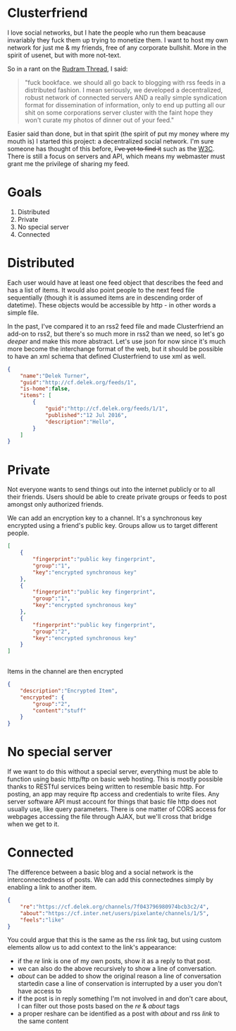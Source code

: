 # Clusterfriend
I love social networks, but I hate the people who run them beacause invariably they fuck them up trying to monetize them. I want to host my own network for just me & my friends, free of any corporate bullshit. More in the spirit of usenet, but with more not-text.

So in a rant on the [Rudram Thread](https://www.facebook.com/chris.rudram/posts/10153870108165247), I said:

>"fuck bookface. we should all go back to blogging with rss feeds in a distributed fashion. I mean seriously, we developed a decentralized, robust network of connected servers AND a really simple syndication format for dissemination of information, only to end up putting all our shit on some corporations server cluster with the faint hope they won't curate my photos of dinner out of your feed."

Easier said than done, but in that spirit (the spirit of put my money where my mouth is) I started this project: a decentralized social network. I'm sure someone has thought of this before, <del>I've yet to find it</del> such as the [W3C](http://www.w3.org/Social/WG). There is still a focus on servers and API, which means my webmaster must grant me the privilege of sharing my feed.

# Goals
1. Distributed
3. Private
2. No special server
4. Connected

# Distributed
Each user would have at least one feed object that describes the feed and has a list of items. It would also point people to the next feed file sequentially (though it is assumed items are in descending order of datetime). These objects would be accessible by http - in other words a simple file.

In the past, I've compared it to an rss2 feed file and made Clusterfriend an add-on to rss2, but there's so much more in rss2 than we need, so let's go *deeper* and make this more abstract. Let's use json for now since it's much more become the interchange format of the web, but it should be possible to have an xml schema that defined Clusterfriend to use xml as well. 


```json
{
    "name":"Delek Turner",
    "guid":"http://cf.delek.org/feeds/1",
    "is-home":false,
    "items": [
        {
            "guid":"http://cf.delek.org/feeds/1/1",
            "published":"12 Jul 2016",
            "description":"Hello",
        }
    ]
}
 ```
# Private
Not everyone wants to send things out into the internet publicly or to all their friends. Users should be able to create private groups or feeds to post amongst only authorized friends.

We can add an encryption key to a channel. It's a synchronous key encrypted using a friend's public key. Groups allow us to target different people.
```json
[
    {
        "fingerprint":"public key fingerprint",
        "group":"1",
        "key":"encrypted synchronous key"
    },
    {
        "fingerprint":"public key fingerprint",
        "group":"1",
        "key":"encrypted synchronous key"
    },
    {
        "fingerprint":"public key fingerprint",
        "group":"2",
        "key":"encrypted synchronous key"
    }
]
    
```

Items in the channel are then encrypted 
```json
{
    "description":"Encrypted Item",
    "encrypted": {
        "group":"2",
        "content":"stuff"
    }
}
```

# No special server
If we want to do this without a special server, everything must be able to function using basic http/ftp on basic web hosting. This is mostly possible thanks to RESTful services being written to resemble basic http. For posting, an app may require ftp access and credentials to write files. Any server software API must account for things that basic file http does not usually use, like query parameters. There is one matter of CORS access for webpages accessing the file through AJAX, but we'll cross that bridge when we get to it.

# Connected
The difference between a basic blog and a social network is the interconnectedness of posts. We can add this connectednes simply by enabling a link to another item.
```json
{
    "re":"https://cf.delek.org/channels/7f043796980974bcb3c2/4",
    "about":"https://cf.inter.net/users/pixelante/channels/1/5",
    "feels":"like"
}
```
You could argue that this is the same as the rss *link* tag, but using custom elements allow us to add context to the link's appearance:
  - if the *re* link is one of my own posts, show it as a reply to that post.
  - we can also do the above recursively to show a line of conversation.
  - *about* can be added to show the original reason a line of conversation startedin case a line of conservation is interrupted by a user you don't have access to
  - if the post is in reply something I'm not involved in and don't care about, I can filter out those posts based on the *re* & *about* tags
  - a proper reshare can be identified as a post with *about* and rss *link* to the same content
